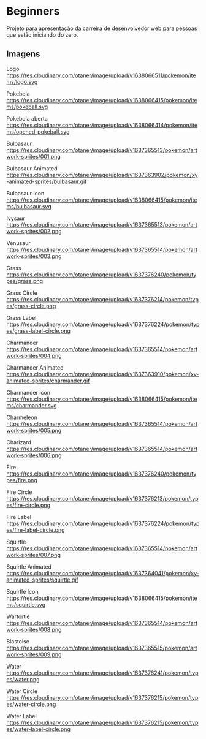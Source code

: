 # Beginners

Projeto para apresentação da carreira de desenvolvedor web para pessoas que estão iniciando do zero.

## Imagens

Logo
https://res.cloudinary.com/otaner/image/upload/v1638066511/pokemon/items/logo.svg

Pokebola
https://res.cloudinary.com/otaner/image/upload/v1638066415/pokemon/items/pokeball.svg

Pokebola aberta
https://res.cloudinary.com/otaner/image/upload/v1638066414/pokemon/items/opened-pokeball.svg

Bulbasaur
https://res.cloudinary.com/otaner/image/upload/v1637365513/pokemon/artwork-sprites/001.png

Bulbasaur Animated
https://res.cloudinary.com/otaner/image/upload/v1637363902/pokemon/xy-animated-sprites/bulbasaur.gif

Bulbasaur Icon
https://res.cloudinary.com/otaner/image/upload/v1638066415/pokemon/items/bulbasaur.svg

Ivysaur
https://res.cloudinary.com/otaner/image/upload/v1637365513/pokemon/artwork-sprites/002.png

Venusaur
https://res.cloudinary.com/otaner/image/upload/v1637365514/pokemon/artwork-sprites/003.png

Grass
https://res.cloudinary.com/otaner/image/upload/v1637376240/pokemon/types/grass.png

Grass Circle
https://res.cloudinary.com/otaner/image/upload/v1637376214/pokemon/types/grass-circle.png

Grass Label
https://res.cloudinary.com/otaner/image/upload/v1637376224/pokemon/types/grass-label-circle.png

Charmander
https://res.cloudinary.com/otaner/image/upload/v1637365514/pokemon/artwork-sprites/004.png

Charmander Animated
https://res.cloudinary.com/otaner/image/upload/v1637363910/pokemon/xy-animated-sprites/charmander.gif

Charmander icon
https://res.cloudinary.com/otaner/image/upload/v1638066415/pokemon/items/charmander.svg

Charmeleon
https://res.cloudinary.com/otaner/image/upload/v1637365514/pokemon/artwork-sprites/005.png

Charizard
https://res.cloudinary.com/otaner/image/upload/v1637365514/pokemon/artwork-sprites/006.png

Fire
https://res.cloudinary.com/otaner/image/upload/v1637376240/pokemon/types/fire.png

Fire Circle
https://res.cloudinary.com/otaner/image/upload/v1637376213/pokemon/types/fire-circle.png

Fire Label
https://res.cloudinary.com/otaner/image/upload/v1637376224/pokemon/types/fire-label-circle.png

Squirtle
https://res.cloudinary.com/otaner/image/upload/v1637365514/pokemon/artwork-sprites/007.png

Squirtle Animated
https://res.cloudinary.com/otaner/image/upload/v1637364041/pokemon/xy-animated-sprites/squirtle.gif

Squirtle Icon
https://res.cloudinary.com/otaner/image/upload/v1638066415/pokemon/items/squirtle.svg

Wartortle
https://res.cloudinary.com/otaner/image/upload/v1637365514/pokemon/artwork-sprites/008.png

Blastoise
https://res.cloudinary.com/otaner/image/upload/v1637365515/pokemon/artwork-sprites/009.png

Water
https://res.cloudinary.com/otaner/image/upload/v1637376241/pokemon/types/water.png

Water Circle
https://res.cloudinary.com/otaner/image/upload/v1637376215/pokemon/types/water-circle.png

Water Label
https://res.cloudinary.com/otaner/image/upload/v1637376215/pokemon/types/water-label-circle.png